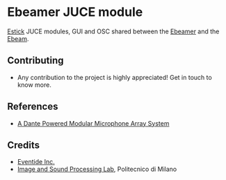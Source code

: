 # Ebeamer JUCE module

[Estick](https://www.facebook.com/estickproject) JUCE modules, GUI and OSC shared between the [Ebeamer](https://github.com/polimi-ispl/ebeamer) and the [Ebeam](https://github.com/luca-bondi/ebeam).

## Contributing
- Any contribution to the project is highly appreciated! Get in touch to know more.

## References
- [A Dante Powered Modular Microphone Array System](http://www.aes.org/e-lib/browse.cfm?elib=19743)

## Credits
- [Eventide Inc.](https://www.eventideaudio.com/)
- [Image and Sound Processing Lab](http://ispl.deib.polimi.it/), Politecnico di Milano
